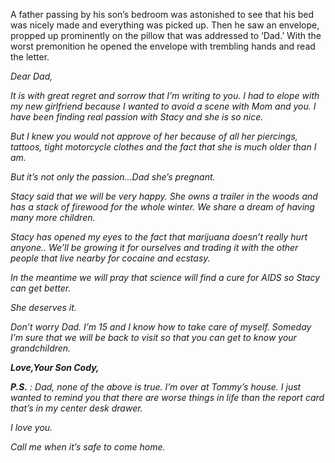 A father passing by his son’s bedroom was astonished to see that his bed was nicely made and everything was picked up.
Then he saw an envelope, propped up prominently on the pillow that was addressed to ‘Dad.’
With the worst premonition he opened the envelope with trembling hands and read the letter.

_Dear Dad,_

_It is with great regret and sorrow that I’m writing to you. I had to elope with my new girlfriend because I wanted to avoid a scene with Mom and you. I have been finding real passion with Stacy and she is so nice._

_But I knew you would not approve of her because of all her piercings, tattoos, tight motorcycle clothes and the fact that she is much older than I am._

_But it’s not only the passion…Dad she’s pregnant._

_Stacy said that we will be very happy. She owns a trailer in the woods and has a stack of firewood for the whole winter. We share a dream of having many more children._

_Stacy has opened my eyes to the fact that marijuana doesn’t really hurt anyone.. We’ll be growing it for ourselves and trading it with the other people that live nearby for cocaine and ecstasy._

_In the meantime we will pray that science will find a cure for AIDS so Stacy can get better._

_She deserves it._

_Don’t worry Dad. I’m 15 and I know how to take care of myself. Someday I’m sure that we will be back to visit so that you can get to know your grandchildren._

  

_**Love,Your Son Cody,**_

_**P.S.**_ _: Dad, none of the above is true. I’m over at Tommy’s house. I just wanted to remind you that there are worse things in life than the report card that’s in my center desk drawer._

_I love you._

_Call me when it’s safe to come home._
